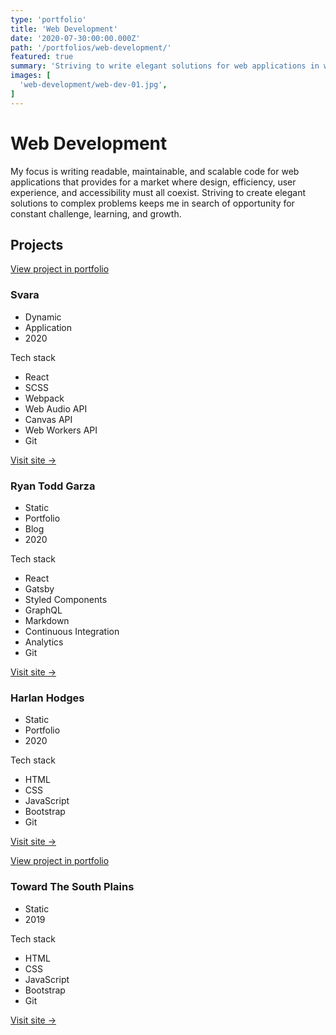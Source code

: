 ```yaml
---
type: 'portfolio'
title: 'Web Development'
date: '2020-07-30:00:00.000Z'
path: '/portfolios/web-development/'
featured: true
summary: 'Striving to write elegant solutions for web applications in which design, performance, user experience, and accessibility all coexist.'
images: [
  'web-development/web-dev-01.jpg',
]
---
```


# Web Development

My focus is writing readable, maintainable, and scalable code for web applications that provides for a market where design, efficiency, user experience, and accessibility must all coexist. Striving to create elegant solutions to complex problems keeps me in search of opportunity for constant challenge, learning, and growth.

## Projects

<article class="tech-card">

[View project in portfolio](/portfolios/svara/)

### Svara

- Dynamic
- Application
- 2020

Tech stack

- React
- SCSS
- Webpack
- Web Audio API
- Canvas API
- Web Workers API
- Git

<a href="https://svara.dev" target="_blank" rel="noreferrer noopener">Visit site →</a>

</article>

<article class="tech-card">

### Ryan Todd Garza

- Static
- Portfolio
- Blog
- 2020

Tech stack

- React
- Gatsby
- Styled Components
- GraphQL
- Markdown
- Continuous Integration
- Analytics
- Git

<a href="https://ryantoddgarza.com" target="_blank" rel="noreferrer noopener">Visit site →</a>

</article>

<article class="tech-card">

### Harlan Hodges

- Static
- Portfolio
- 2020

Tech stack

- HTML
- CSS
- JavaScript
- Bootstrap
- Git

<a href="https://harlanhodges.com" target="_blank" rel="noreferrer noopener">Visit site →</a>

</article>

<article class="tech-card">

[View project in portfolio](/portfolios/toward-the-south-plains/)

### Toward The South Plains

- Static
- 2019

Tech stack

- HTML
- CSS
- JavaScript
- Bootstrap
- Git

<a href="http://towardthesouthplains.com" target="_blank" rel="noreferrer noopener">Visit site →</a>

</article>
